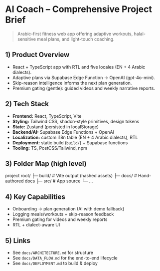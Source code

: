 # AI Coach – Comprehensive Project Brief

> Arabic-first fitness web app offering adaptive workouts, halal-sensitive meal plans, and light-touch coaching.

## 1) Product Overview
- React + TypeScript app with RTL and five locales (EN + 4 Arabic dialects).
- Adaptive plans via Supabase Edge Function → OpenAI (gpt-4o-mini).
- Skip-reason intelligence informs the next plan generation.
- Premium gating (gentle): guided videos and weekly narrative reports.

## 2) Tech Stack
- **Frontend:** React, TypeScript, Vite
- **Styling:** Tailwind CSS, shadcn-style primitives, design tokens
- **State:** Zustand (persisted in localStorage)
- **Backend/AI:** Supabase Edge Functions + OpenAI
- **Localization:** custom i18n table (EN + 4 Arabic dialects), RTL
- **Deployment:** static build (`build/`) + Supabase functions
- **Tooling:** TS, PostCSS/Tailwind, npm

## 3) Folder Map (high level)
project root/
├─ build/ # Vite output (hashed assets)
├─ docs/ # Hand-authored docs
├─ src/ # App source
└─ ...

## 4) Key Capabilities
- Onboarding → plan generation (AI with demo fallback)
- Logging meals/workouts + skip-reason feedback
- Premium gating for videos and weekly reports
- RTL + dialect-aware UI

## 5) Links
- See `docs/ARCHITECTURE.md` for structure
- See `docs/DATA_FLOW.md` for the end-to-end lifecycle
- See `docs/DEPLOYMENT.md` to build & deploy

